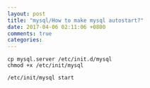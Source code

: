 ```yaml
---
layout: post
title: "mysql/How to make mysql autostart?"
date: 2017-04-06 02:11:06 +0800
comments: true
categories: 
---
```


```shell
cp mysql.server /etc/init.d/mysql
chmod +x /etc/init/mysql

/etc/init/mysql start

```

